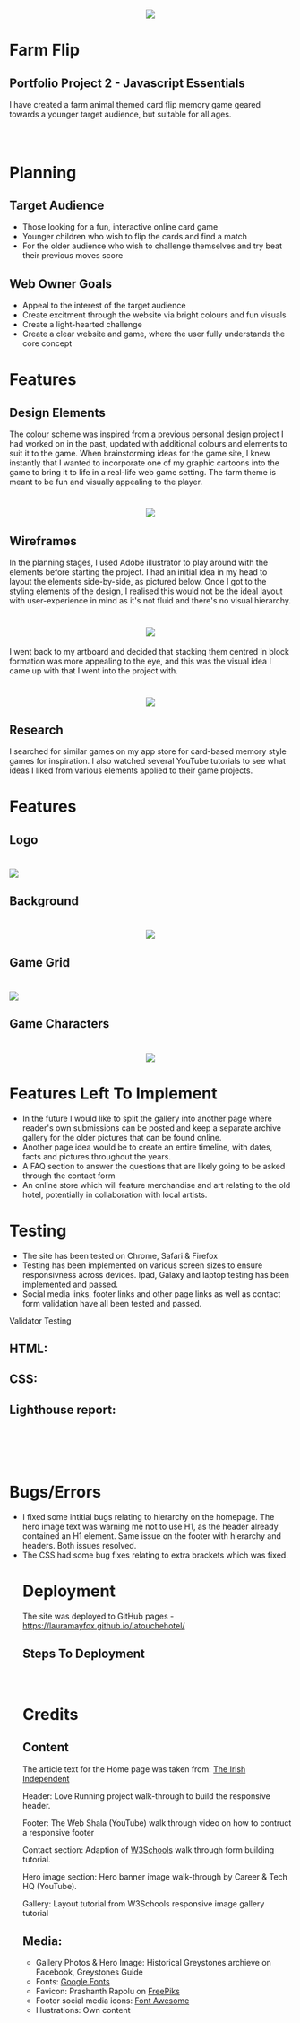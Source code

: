 <h1 align="center"><img src="assets/images/farm-flip-logo.png"/></h1>

# Farm Flip 

## Portfolio Project 2 - Javascript Essentials

I have created a farm animal themed card flip memory game geared towards a younger target audience, but suitable for
all ages. 

<h1 align="center"><img src=""/></h1>

# Planning

## Target Audience
<ul>
<li>Those looking for a fun, interactive online card game</li>
<li>Younger children who wish to flip the cards and find a match</li>
<li>For the older audience who wish to challenge themselves and try beat their previous moves score</li>
</ul>

## Web Owner Goals
<ul>
<li>Appeal to the interest of the target audience</li>
<li>Create excitment through the website via bright colours and fun visuals</li>
<li>Create a light-hearted challenge</li>
<li>Create a clear website and game, where the user fully understands the core concept</li>
</ul>



# Features

## Design Elements

The colour scheme was inspired from a previous personal design project I had worked on in the past, updated with additional colours and elements to suit it to the game. When brainstorming ideas for the game site, I knew instantly that I wanted to incorporate one of my graphic cartoons into the game to bring it to life in a real-life web game setting. The farm theme is meant to be fun and visually appealing to the player.


<h1 align="center"><img src="/assets/images/colorscheme.png"/></h1>


## Wireframes

In the planning stages, I used Adobe illustrator to play around with the elements before starting the project. I had an initial idea in my head to layout the elements side-by-side, as pictured below. Once I got to the styling elements of the design, I realised this would not be the ideal layout with user-experience in mind as it's not fluid and there's no visual hierarchy.
<h1 align="center"><img src="/assets/images/wireframe.jpg"/></h1>

I went back to my artboard and decided that stacking them centred in block formation was more appealing to the eye, and this was the visual idea I came up with that I went into the project with.

<h1 align="center"><img src="/assets/images/wireframe2.jpg"/></h1>

## Research

I searched for similar games on my app store for card-based memory style games for inspiration. I also watched several YouTube tutorials to see what ideas I liked from various elements applied to their game projects. 

# Features

## Logo 
<h1 align="left"><img src="/assets/images/farm-flip-logo.png"/></h1>

## Background

<h1 align="center"><img src="/assets/images/background.png"/></h1>


## Game Grid

<h1 align="left"><img src="/assets/images/gameboard.png"/></h1>


## Game Characters

<h1 align="center"><img src="/assets/images/gamecharacters.png"/></h1>


# Features Left To Implement

<ul>
<li>In the future I would like to split the gallery into another page where reader's own submissions can be posted and keep a separate archive gallery for the older pictures that can be found online.</li>
<li>Another page idea would be to create an entire timeline, with dates, facts and pictures throughout the years.</li>
<li>A FAQ section to answer the questions that are likely going to be asked through the contact form</li>
<li>An online store which will feature merchandise and art relating to the old hotel, potentially in collaboration with local artists.</li>
</ul>

# Testing

<ul>
<li>The site has been tested on Chrome, Safari & Firefox</li>
<li>Testing has been implemented on various screen sizes to ensure responsivness across devices. Ipad, Galaxy and laptop testing has been implemented and passed.</li>
<li>Social media links, footer links and other page links as well as contact form validation have all been tested and passed. </li>
</ul>
Validator Testing

## HTML:


## CSS:



## Lighthouse report:



<h1 align="center"><img src=""/></h1>
<h1 align="center"><img src=""/></h1>


# Bugs/Errors
<ul>
<li>I fixed some intitial bugs relating to hierarchy on the homepage. The hero image text was warning me not to use H1, as the header already contained an H1 element. Same issue on the footer with hierarchy and headers. Both issues resolved.</li>

<li>The CSS had some bug fixes relating to extra brackets which was fixed.</li>




# Deployment

The site was deployed to GitHub pages - https://lauramayfox.github.io/latouchehotel/ 

## Steps To Deployment

<h1 align="left"><img src=""/></h1>



# Credits 

## Content

The article text for the Home page was taken from: <a href="https://www.independent.ie/regionals/wicklow/bray-news/old-hotel-is-transformed/39730580.html" target="_blank">The Irish Independent</a>

Header: Love Running project walk-through to build the responsive header.

Footer: The Web Shala (YouTube) walk through video on how to contruct a responsive footer

Contact section: Adaption of <a href="https://www.w3schools.com" target="_blank">W3Schools</a> walk through form building tutorial.

Hero image section: Hero banner image walk-through by Career & Tech HQ (YouTube).

Gallery: Layout tutorial from W3Schools responsive image gallery tutorial


## Media:
<ul>
<li>Gallery Photos & Hero Image: Historical Greystones archieve on Facebook, Greystones Guide</li>
<li>Fonts: <a href="https://fonts.google.com/" target="_blank">Google Fonts</a></li>
<li>Favicon: Prashanth Rapolu on <a href="https://freepiks.com" target="_blank">FreePiks</a></li>
<li>Footer social media icons: <a href="https://fontawesome.com" target="_blank">Font Awesome</a></li>
<li>Illustrations: Own content</li>
</ul>
